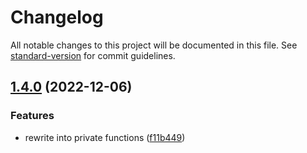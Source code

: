 # Changelog

All notable changes to this project will be documented in this file. See [standard-version](https://github.com/conventional-changelog/standard-version) for commit guidelines.

## [1.4.0](https://gitlab.consertotech.pro/lycanthrop/snap-carousel/compare/v1.3.0...v1.4.0) (2022-12-06)


### Features

* rewrite into private functions ([f11b449](https://gitlab.consertotech.pro/lycanthrop/snap-carousel/commit/f11b4492b1b754d84c875e85dee48bbc8cb3db53))

